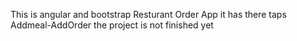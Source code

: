 This is angular and bootstrap 
Resturant Order App
it has there taps 
Addmeal-AddOrder
the project is not finished yet
